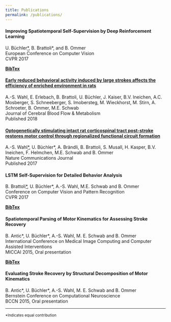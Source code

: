 ```yaml
---
title: Publications
permalink: /publications/
---
```

<div class="publication-list">
  <h4>Improving Spatiotemporal Self-Supervision by Deep Reinforcement Learning</h4>
  <p>U. Büchler<a href="#fn1" id="ref">*</a>, B. Brattoli*</a>, and B. Ommer<br />
  European Conference on Computer Vision<br />
  CVPR 2017</p>
  <a type="button" href="{{ site.baseurl}}/papers/buechler_brattoli_eccv18.pdf" target="_blank">
    <i class="fa fa-file-o"></i>
  </a>
  <a type="button" href="{{ site.baseurl }}/bibtex/buechler_brattoli_eccv18.md" target="_blank">
   <b>BibTex</b>
  </a>
</div>

<div class="publication-list">
  <h4><a href="http://journals.sagepub.com/doi/full/10.1177/0271678X18777661">Early reduced behavioral activity induced by large strokes affects the efficiency of enriched environment in rats</a></h4>
  <p> A.-S. Wahl, E. Erlebach, B. Brattoli, U. Büchler, J. Kaiser, B.V. Ineichen, A.C. Mosberger, S. Schneeberger, S. Imobersteg, M. Wieckhorst, M. Stirn, A. Schroeter, B. Ommer, M.E. Schwab<br />
Journal of Cerebral Blood Flow & Metabolism<br />
    Published 2018 <br />
  </p>
  <a type="button" href="{{ site.baseurl}}/papers/Wahl_et_al-2018-JCBFM.pdf" target="_blank">
    <i class="fa fa-file-o"></i>
  </a>
  <!--<a type="button" href="{{ site.baseurl }}/bibtex/" target="_blank">
   <b>BibTex</b>
  </a>-->
</div>

<div class="publication-list">
  <h4><a href="https://www.nature.com/articles/s41467-017-01090-6">Optogenetically stimulating intact rat corticospinal tract post-stroke restores motor control through regionalized functional circuit formation</a></h4>
 <p>A.-S. Wahl<a href="#fn1" id="ref">*</a>, U. Büchler*, A. Brändli, B. Brattoli, S. Musall, H. Kasper, B.V. Ineichen, F. Helmchen, M.E. Schwab and B. Ommer<br />
  Nature Communications Journal<br />
   Published 2017 <br />
  </p>
  <a type="button" href="{{ site.baseurl}}/papers/Wahl_et_al-2017-Nature_Communications.pdf" target="_blank">
    <i class="fa fa-file-o"></i>
  </a>
  <!--<a type="button" href="{{ site.baseurl }}/bibtex/" target="_blank">
   <b>BibTex</b>
  </a>-->
</div>

<div class="publication-list">
  <h4>LSTM Self-Supervision for Detailed Behavior Analysis</h4>
  <p>B. Brattoli<a href="#fn1" id="ref">*</a>, U. Büchler*, A.-S. Wahl, M.E. Schwab and B. Ommer<br />
  Conference on Computer Vision and Pattern Recognition<br />
  CVPR 2017</p>
  <a type="button" href="{{ site.baseurl}}/papers/brattoli_buechler_cvpr17.pdf" target="_blank">
    <i class="fa fa-file-o"></i>
  </a>
  <a type="button" href="{{ site.baseurl }}/bibtex/brattoli_buechler_cvpr17.md" target="_blank">
   <b>BibTex</b>
  </a>
</div>

<div class="publication-list">
  <h4>Spatiotemporal Parsing of Motor Kinematics for Assessing Stroke Recovery</h4>
  <p>B. Antic*, U. Büchler*, A.-S. Wahl, M. E. Schwab and B. Ommer<br />
  International Conference on Medical Image Computing and Computer Assisted Interventions<br/>
  MICCAI 2015, Oral presentation</p>
  <a type="button" href="{{ site.baseurl}}/papers/antic_buechler_miccai15.pdf" target="_blank">
    <i class="fa fa-file-o"></i>
  </a>
  <a type="button" href="{{ site.baseurl }}/bibtex/antic_buechler_miccai15.md" target="_blank">
   <b>BibTex</b>
  </a>
</div>

<div class="publication-list">
  <h4>Evaluating Stroke Recovery by Structural Decomposition of Motor Kinematics</h4>
  <p>B. Antic*, U. Büchler*, A.-S. Wahl, M. E. Schwab and B. Ommer<br />
  Bernstein Conference on Computational Neuroscience<br />
  BCCN 2015, Oral presentation</p>
</div>
<hr>
<sup id="fn1">*Indicates equal contribution</sup>
